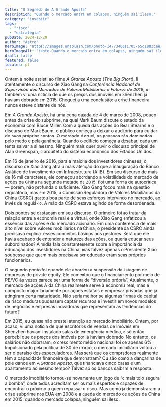```yaml
---
title: "O Segredo de A Grande Aposta"
description: "Quando o mercado entra em colapso, ninguém sai ileso."
category: "investir"
tags:
  - "risco"
  - "estratégia"
pubDate: 2024-12-20
author: "Astro"
heroImage: "https://images.unsplash.com/photo-1477346611705-65d1883cee1e"
heroImageAlt: "iNote-Quando o mercado entra em colapso, ninguém sai ileso."
draft: false
featured: false
locales: pt
---
```


Ontem à noite assisti ao filme _A Grande Aposta_ (_The Big Short_), li atentamente o discurso de Xiao Gang na _Conferência Nacional de Supervisão dos Mercados de Valores Mobiliários e Futuros de 2016_, e também vi uma notícia de que os preços dos imóveis em Shenzhen já haviam dobrado em 2015. Cheguei a uma conclusão: a crise financeira nunca esteve distante de nós.

Em _A Grande Aposta_, há uma cena datada de 4 de março de 2008, pouco antes da crise do subprime, na qual Mark Baum discute o estado da economia com Bruce Miller. Com a queda das ações do Bear Stearns e o discurso de Mark Baum, o público começa a deixar o auditório para cuidar de suas próprias contas. O mercado é cruel, as pessoas são dominadas pelo medo e pela ganância. Quando o edifício começa a desabar, cada um tenta salvar a si mesmo. Ninguém mais quer ouvir o discurso principal de Alan Greenspan, o arquiteto do sistema econômico dos Estados Unidos.

Em 16 de janeiro de 2016, para a maioria dos investidores chineses, o discurso de Xiao Gang atraiu mais atenção do que a inauguração do Banco Asiático de Investimento em Infraestrutura (AIIB). Em seu discurso de mais de 16 mil caracteres, ele começou abordando a volatilidade do mercado de ações da China na segunda metade de 2015. Foi uma forma de autocrítica — porém, não profunda o suficiente. Xiao Gang focou mais na questão regulatória, mas em 2015, a Comissão Reguladora de Valores Mobiliários da China (CSRC) gastou boa parte de seus esforços intervindo no mercado, ao invés de regulá-lo. A mão da CSRC estava agindo de forma desordenada.

Dois pontos se destacam em seu discurso. O primeiro foi ao tratar da relação entre a economia real e a virtual, onde Xiao Gang enfatizou a essência das ações e do mercado acionário. Em uma conferência de mais alto nível sobre valores mobiliários na China, o presidente da CSRC ainda precisava explicar esses conceitos básicos aos gestores. Será que ele havia acabado de entender a natureza das ações, ou queria educar seus subordinados? A mídia fala constantemente sobre a importância da educação dos investidores na China, mas talvez apenas o Presidente Xiao soubesse que quem mais precisava ser educado eram seus próprios funcionários.

O segundo ponto foi quando ele abordou a suspensão da listagem de empresas de private equity. Ele comentou que o financiamento por meio de PE/VC às vezes parece ser uma forma de “diversão própria”. Atualmente, o mercado de ações A da China realmente serve à economia real, mas é composto majoritariamente por ações estatais e empresas privadas que já atingiram certa maturidade. Não seria melhor se algumas firmas de capital de risco maduras pudessem captar recursos e investir em novos modelos de negócios e empresas inovadoras que representam as tendências do futuro?

Em 2015, eu quase não prestei atenção ao mercado imobiliário. Ontem, por acaso, vi uma notícia de que escritórios de vendas de imóveis em Shenzhen haviam instalado salas de emergência médica, e só então percebi que os preços dos imóveis por lá haviam dobrado. No entanto, os salários não dobraram; o crescimento médio nacional foi de apenas 6%. Impulsionado pela política de 30 de março, o mercado imobiliário voltou a ser o paraíso dos especuladores. Mas será que os compradores realmente têm a capacidade financeira que demonstram? Ou são como a dançarina de pole dance em _A Grande Aposta_, que financiava cinco casas e um apartamento ao mesmo tempo? Talvez só os bancos saibam a resposta.

O mercado imobiliário tornou-se novamente um jogo de “o mais tolo segura a bomba”, onde todos acreditam ser os mais espertos e capazes de encontrar o próximo a quem repassar o risco. Mas como já demonstraram a crise subprime nos EUA em 2008 e a queda do mercado de ações da China em 2015: quando o mercado colapsa, ninguém sai ileso.
